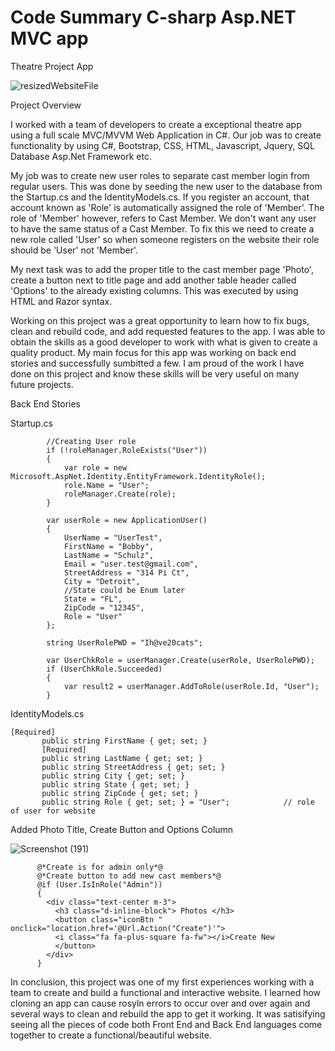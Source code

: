 # Code Summary C-sharp Asp.NET MVC app

Theatre Project App

![resizedWebsiteFile](https://user-images.githubusercontent.com/60559963/101213271-f878e480-362e-11eb-83c0-246d4d5726ec.png)


Project Overview

I worked with a team of developers to create a exceptional theatre app using a full scale MVC/MVVM Web Application in C#. Our job was to create functionality by using C#, Bootstrap, CSS, HTML, Javascript, Jquery, SQL Database Asp.Net Framework etc. 

My job was to create new user roles to separate cast member login from regular users. This was done by seeding the new user to the database from the Startup.cs and the IdentityModels.cs. If you register an account, that account known as 'Role' is automatically assigned the role of 'Member'. The role of 'Member' however, refers to Cast Member. We don't want any user to have the same status of a Cast Member. To fix this we need to create a new role called 'User' so when someone registers on the website their role should be 'User' not 'Member'.

My next task was to add the proper title to the cast member page 'Photo', create a button next to title page and add another table header called 'Options' to the already existing columns. This was executed by using HTML and Razor syntax.

Working on this project was a great opportunity to learn how to fix bugs, clean and rebuild code, and add requested features to the app. I was able to obtain the skills as a good developer to work with what is given to create a quality product. My main focus for this app was working on back end stories and successfully sumbitted a few. I am proud of the work I have done on this project and know these skills will be very useful on many future projects.


Back End Stories




Startup.cs


            //Creating User role
            if (!roleManager.RoleExists("User"))
            {
                var role = new Microsoft.AspNet.Identity.EntityFramework.IdentityRole();
                role.Name = "User";
                roleManager.Create(role);
            }

            var userRole = new ApplicationUser()
            {
                UserName = "UserTest",
                FirstName = "Bobby",
                LastName = "Schulz",
                Email = "user.test@gmail.com",
                StreetAddress = "314 Pi Ct",
                City = "Detroit",
                //State could be Enum later
                State = "FL",
                ZipCode = "12345",
                Role = "User"
            };

            string UserRolePWD = "Ih@ve20cats";

            var UserChkRole = userManager.Create(userRole, UserRolePWD);
            if (UserChkRole.Succeeded)
            {
                var result2 = userManager.AddToRole(userRole.Id, "User");
            }
                      

IdentityModels.cs


    [Required]
           public string FirstName { get; set; }
           [Required]
           public string LastName { get; set; }
           public string StreetAddress { get; set; }
           public string City { get; set; }
           public string State { get; set; }
           public string ZipCode { get; set; }
           public string Role { get; set; } = "User";            // role of user for website
           
           

Added Photo Title, Create Button and Options Column

![Screenshot (191)](https://user-images.githubusercontent.com/60559963/101424386-e8236c80-38af-11eb-8f7d-f9e0d2ab08d4.png)


          @*Create is for admin only*@
          @*Create button to add new cast members*@
          @if (User.IsInRole("Admin"))
          {
            <div class="text-center m-3">
              <h3 class="d-inline-block"> Photos </h3>
              <button class="iconBtn " onclick="location.href='@Url.Action("Create")'">
              <i class="fa fa-plus-square fa-fw"></i>Create New
              </button>
            </div>
          }
          
          
  In conclusion, this project was one of my first experiences working with a team to create and build a functional and interactive website. I learned how cloning an app can cause rosyln errors to occur over and over again and several ways to clean and rebuild the app to get it working. It was satisifying seeing all the pieces of code both Front End and Back End languages come together to create a functional/beautiful website.
          
